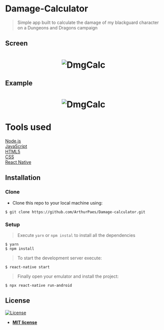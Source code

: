 

# Damage-Calculator

> Simple app built to calculate the damage of my blackguard character on a Dungeons and Dragons campaign






## Screen

<h1 align="center">
    <img alt="DmgCalc" src="https://user-images.githubusercontent.com/47614825/86076498-8ccb9380-ba60-11ea-8124-c32ad77e676e.gif" />
</h1>

## Example
<h1 align="center">
    <img alt="DmgCalc" src="https://user-images.githubusercontent.com/47614825/86074896-2729d800-ba5d-11ea-89e4-848f75990d17.gif" />
</h1>

# Tools used 
<a href="https://nodejs.org/en/">Node.js</a>  <br/>
<a href="https://www.javascript.com/">JavaScript</a> <br/>
<a href="https://developer.mozilla.org/pt-BR/docs/Web/HTML/HTML5">HTML5</a> <br/>
<a href="https://developer.mozilla.org/pt-BR/docs/Web/CSS">CSS</a> <br/>
<a href="https://reactnative.dev/">React Native</a>


## Installation

### Clone

- Clone this repo to your local machine using:
```shell
$ git clone https://github.com/ArthurPaes/Damage-calculator.git
```
### Setup


> Execute `yarn` or `npm instal` to install all the dependencies

```shell
$ yarn 
$ npm install
```
> To start the development server execute:
```shell
$ react-native start 
```
> Finally open your emulator and install the project:
```shell
$ npx react-native run-android
```







## License

[![License](http://img.shields.io/:license-mit-blue.svg?style=flat-square)](http://badges.mit-license.org)

- **[MIT license](http://opensource.org/licenses/mit-license.php)**
